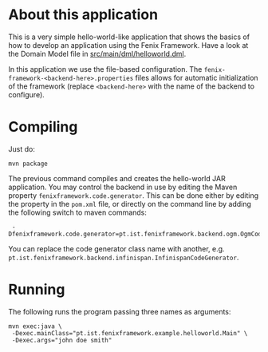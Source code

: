 # About this application

This is a very simple hello-world-like application that shows the basics of
how to develop an application using the Fenix Framework.  Have a look at the
Domain Model file in
[src/main/dml/helloworld.dml](src/main/dml/helloworld.dml).

In this application we use the file-based configuration.  The
`fenix-framework-<backend-here>.properties` files allows for automatic
initialization of the framework (replace `<backend-here>` with the name of the
backend to configure).

# Compiling

Just do:

    mvn package
    
The previous command compiles and creates the hello-world JAR application.
You may control the backend in use by editing the Maven property
`fenixframework.code.generator`.  This can be done either by editing the
property in the `pom.xml` file, or directly on the command line by adding the
following switch to maven commands:

     -Dfenixframework.code.generator=pt.ist.fenixframework.backend.ogm.OgmCodeGenerator

You can replace the code generator class name with another,
e.g. `pt.ist.fenixframework.backend.infinispan.InfinispanCodeGenerator`.

# Running

The following runs the program passing three names as arguments:

    mvn exec:java \
     -Dexec.mainClass="pt.ist.fenixframework.example.helloworld.Main" \
     -Dexec.args="john doe smith"
    
    
    
